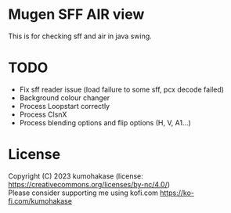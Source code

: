 # Mugen SFF AIR view
This is for checking sff and air in java swing.   

# TODO
- Fix sff reader issue (load failure to some sff, pcx decode failed)
- Background colour changer
- Process Loopstart correctly
- Process ClsnX
- Process blending options and flip options (H, V, A1...)

# License
Copyright (C) 2023 kumohakase (license: https://creativecommons.org/licenses/by-nc/4.0/)   
Please consider supporting me using kofi.com https://ko-fi.com/kumohakase   
